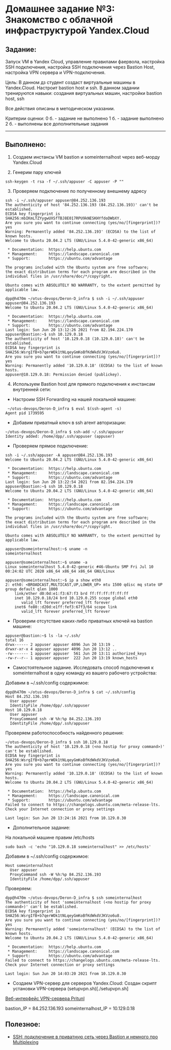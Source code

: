 # **Домашнее задание №3: Знакомство с облачной инфраструктурой Yandex.Cloud**

## **Задание:**
Запуск VM в Yandex Cloud, управление правилами фаервола, настройка SSH подключения, настройка SSH подключения через Bastion Host, настройка VPN сервера и VPN-подключения.

Цель:
В данном дз студент создаст виртуальные машины в Yandex.Cloud. Настроит bastion host и ssh. В данном задании тренируются навыки: создания виртуальных машин, настройки bastion host, ssh

Все действия описаны в методическом указании.

Критерии оценки:
0 б. - задание не выполнено 1 б. - задание выполнено 2 б. - выполнены все дополнительные задания

---

## **Выполнено:**
1. Создаем инстансы VM bastion и someinternalhost через веб-морду Yandex.Cloud

2. Генерим пару ключей
```
ssh-keygen -t rsa -f ~/.ssh/appuser -C appuser -P ""
```

3. Проверяем подключение по полученному внешнему адресу
```
ssh -i ~/.ssh/appuser appuser@84.252.136.193
The authenticity of host '84.252.136.193 (84.252.136.193)' can't be established.
ECDSA key fingerprint is SHA256:mbIKmLTZYygwUXSfTBJ8E017RPU9kNESKHYfdoDWbXY.
Are you sure you want to continue connecting (yes/no/[fingerprint])? yes
Warning: Permanently added '84.252.136.193' (ECDSA) to the list of known hosts.
Welcome to Ubuntu 20.04.2 LTS (GNU/Linux 5.4.0-42-generic x86_64)

 * Documentation:  https://help.ubuntu.com
 * Management:     https://landscape.canonical.com
 * Support:        https://ubuntu.com/advantage

The programs included with the Ubuntu system are free software;
the exact distribution terms for each program are described in the
individual files in /usr/share/doc/*/copyright.

Ubuntu comes with ABSOLUTELY NO WARRANTY, to the extent permitted by
applicable law.

dpp@h470m ~/otus-devops/Deron-D_infra $ ssh -i ~/.ssh/appuser appuser@84.252.136.193
Welcome to Ubuntu 20.04.2 LTS (GNU/Linux 5.4.0-42-generic x86_64)

 * Documentation:  https://help.ubuntu.com
 * Management:     https://landscape.canonical.com
 * Support:        https://ubuntu.com/advantage
Last login: Sun Jun 20 13:12:26 2021 from 82.194.224.170
appuser@bastion:~$ ssh 10.129.0.18
The authenticity of host '10.129.0.18 (10.129.0.18)' can't be established.
ECDSA key fingerprint is SHA256:WsrgIfB+b7qerWOk1tNLqeyGmKoBfKdWkdVJKVzo6u8.
Are you sure you want to continue connecting (yes/no/[fingerprint])? yes
Warning: Permanently added '10.129.0.18' (ECDSA) to the list of known hosts.
appuser@10.129.0.18: Permission denied (publickey).

```

4. Используем Bastion host для прямого подключения к инстансам внутренней сети:
- Настроим SSH Forwarding на нашей локальной машине:
```
 ~/otus-devops/Deron-D_infra $ eval $(ssh-agent -s)
Agent pid 1739595
```

- Добавим приватный ключ в ssh агент авторизации:
```
~/otus-devops/Deron-D_infra $ ssh-add ~/.ssh/appuser
Identity added: /home/dpp/.ssh/appuser (appuser)
```

- Проверяем прямое подключение:
```
ssh -i ~/.ssh/appuser -A appuser@84.252.136.193
Welcome to Ubuntu 20.04.2 LTS (GNU/Linux 5.4.0-42-generic x86_64)

 * Documentation:  https://help.ubuntu.com
 * Management:     https://landscape.canonical.com
 * Support:        https://ubuntu.com/advantage
Last login: Sun Jun 20 13:22:54 2021 from 82.194.224.170
appuser@bastion:~$ ssh 10.129.0.18
Welcome to Ubuntu 20.04.2 LTS (GNU/Linux 5.4.0-42-generic x86_64)

 * Documentation:  https://help.ubuntu.com
 * Management:     https://landscape.canonical.com
 * Support:        https://ubuntu.com/advantage

The programs included with the Ubuntu system are free software;
the exact distribution terms for each program are described in the
individual files in /usr/share/doc/*/copyright.

Ubuntu comes with ABSOLUTELY NO WARRANTY, to the extent permitted by
applicable law.

appuser@someinternalhost:~$ uname -n
someinternalhost

appuser@someinternalhost:~$ uname -a
Linux someinternalhost 5.4.0-42-generic #46-Ubuntu SMP Fri Jul 10 00:24:02 UTC 2020 x86_64 x86_64 x86_64 GNU/Linux

appuser@someinternalhost:~$ ip a show eth0
2: eth0: <BROADCAST,MULTICAST,UP,LOWER_UP> mtu 1500 qdisc mq state UP group default qlen 1000
    link/ether d0:0d:e1:f3:67:f3 brd ff:ff:ff:ff:ff:ff
    inet 10.129.0.18/24 brd 10.129.0.255 scope global eth0
       valid_lft forever preferred_lft forever
    inet6 fe80::d20d:e1ff:fef3:67f3/64 scope link
       valid_lft forever preferred_lft forever
```

- Проверим отсутствие каких-либо приватных ключей на bastion машине:
```
appuser@bastion:~$ ls -la ~/.ssh/
total 16
drwx------ 2 appuser appuser 4096 Jun 20 13:19 .
drwxr-xr-x 4 appuser appuser 4096 Jun 20 13:12 ..
-rw------- 1 appuser appuser  561 Jun 20 13:11 authorized_keys
-rw-r--r-- 1 appuser appuser  222 Jun 20 13:19 known_hosts
```

- Самостоятельное задание. Исследовать способ подключения к someinternalhost в одну команду из вашего рабочего устройства:

Добавим в ~/.ssh/config содержимое:
```
dpp@h470m ~/otus-devops/Deron-D_infra $ cat ~/.ssh/config
Host 84.252.136.193
  User appuser
  IdentityFile /home/dpp/.ssh/appuser
Host 10.129.0.18
  User appuser
  ProxyCommand ssh -W %h:%p 84.252.136.193
  IdentityFile /home/dpp/.ssh/appuser
```

Проверяем работоспособность найденного решения:
```
~/otus-devops/Deron-D_infra $ ssh 10.129.0.18
The authenticity of host '10.129.0.18 (<no hostip for proxy command>)' can't be established.
ECDSA key fingerprint is SHA256:WsrgIfB+b7qerWOk1tNLqeyGmKoBfKdWkdVJKVzo6u8.
Are you sure you want to continue connecting (yes/no/[fingerprint])? yes
Warning: Permanently added '10.129.0.18' (ECDSA) to the list of known hosts.
Welcome to Ubuntu 20.04.2 LTS (GNU/Linux 5.4.0-42-generic x86_64)

 * Documentation:  https://help.ubuntu.com
 * Management:     https://landscape.canonical.com
 * Support:        https://ubuntu.com/advantage
Failed to connect to https://changelogs.ubuntu.com/meta-release-lts. Check your Internet connection or proxy settings

Last login: Sun Jun 20 13:24:16 2021 from 10.129.0.30

```
- Дополнительное задание:

На локальной машине правим /etc/hosts
```
sudo bash -c 'echo "10.129.0.18 someinternalhost" >> /etc/hosts'
```

Добавим в ~/.ssh/config содержимое:
```
Host someinternalhost
  User appuser
  ProxyCommand ssh -W %h:%p 84.252.136.193
  IdentityFile /home/dpp/.ssh/appuser
```

Проверяем:
```
dpp@h470m ~/otus-devops/Deron-D_infra $ ssh someinternalhost
The authenticity of host 'someinternalhost (<no hostip for proxy command>)' can't be established.
ECDSA key fingerprint is SHA256:WsrgIfB+b7qerWOk1tNLqeyGmKoBfKdWkdVJKVzo6u8.
Are you sure you want to continue connecting (yes/no/[fingerprint])? yes
Warning: Permanently added 'someinternalhost' (ECDSA) to the list of known hosts.
Welcome to Ubuntu 20.04.2 LTS (GNU/Linux 5.4.0-42-generic x86_64)

 * Documentation:  https://help.ubuntu.com
 * Management:     https://landscape.canonical.com
 * Support:        https://ubuntu.com/advantage
Failed to connect to https://changelogs.ubuntu.com/meta-release-lts. Check your Internet connection or proxy settings

Last login: Sun Jun 20 14:03:20 2021 from 10.129.0.30
```

- Создаем VPN-сервер для серверов Yandex.Cloud:
Создан скрипт установки VPN-сервера (setupvpn.sh)[./setupvpn.sh]

[Веб-интерфейс VPN-сервера Pritunl](https://84-252-136-193.sslip.io/#dashboard)

bastion_IP = 84.252.136.193
someinternalhost_IP = 10.129.0.18


## **Полезное:**
- [SSH: подключение в приватную сеть через Bastion и немного про Multiplexing](https://rtfm.co.ua/ssh-podklyuchenie-v-privatnuyu-set-cherez-bastion-i-nemnogo-pro-multiplexing/)
